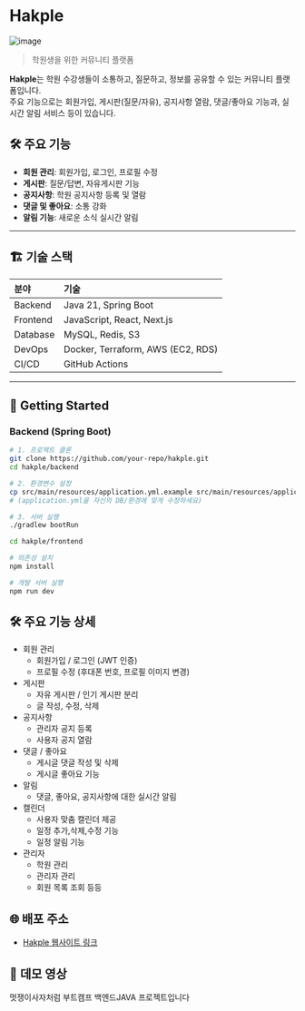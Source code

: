 # Hakple

![image](https://github.com/user-attachments/assets/2db4204c-bcc7-471e-a27b-6f0939b074e7)


> 학원생을 위한 커뮤니티 플랫폼

**Hakple**는 학원 수강생들이 소통하고, 질문하고, 정보를 공유할 수 있는 커뮤니티 플랫폼입니다.  
주요 기능으로는 회원가입, 게시판(질문/자유), 공지사항 열람, 댓글/좋아요 기능과, 실시간 알림 서비스 등이 있습니다.

## 🛠️ 주요 기능

- **회원 관리**: 회원가입, 로그인, 프로필 수정
- **게시판**: 질문/답변, 자유게시판 기능
- **공지사항**: 학원 공지사항 등록 및 열람
- **댓글 및 좋아요**: 소통 강화
- **알림 기능**: 새로운 소식 실시간 알림

---

## 🏗️ 기술 스택

| 분야 | 기술 |
|:---|:---|
| Backend | Java 21, Spring Boot |
| Frontend | JavaScript, React, Next.js |
| Database | MySQL, Redis, S3 |
| DevOps | Docker, Terraform, AWS (EC2, RDS) |
| CI/CD | GitHub Actions |

---
## 🚀 Getting Started

### Backend (Spring Boot)

```bash
# 1. 프로젝트 클론
git clone https://github.com/your-repo/hakple.git
cd hakple/backend

# 2. 환경변수 설정
cp src/main/resources/application.yml.example src/main/resources/application.yml
# (application.yml을 자신의 DB/환경에 맞게 수정하세요)

# 3. 서버 실행
./gradlew bootRun

cd hakple/frontend

# 의존성 설치
npm install

# 개발 서버 실행
npm run dev

```
## 🛠️ 주요 기능 상세

- 회원 관리
  - 회원가입 / 로그인 (JWT 인증)
  - 프로필 수정 (후대폰 번호, 프로필 이미지 변경)
- 게시판
  - 자유 게시판 / 인기 게시판 분리
  - 글 작성, 수정, 삭제
- 공지사항
  - 관리자 공지 등록
  - 사용자 공지 열람
- 댓글 / 좋아요
  - 게시글 댓글 작성 및 삭제
  - 게시글 좋아요 기능
- 알림
  - 댓글, 좋아요, 공지사항에 대한 실시간 알림
- 캘린더
  - 사용자 맞춤 캘린더 제공
  - 일정 추가,삭제,수정 기능
  - 일정 알림 기능
- 관리자
  - 학원 관리
  - 관리자 관리
  - 회원 목록 조회 등등
 
## 🌐 배포 주소
- [Hakple 웹사이트 링크](https://www.hakple.site)

## 🎥 데모 영상



멋쟁이사자처럼 부트캠프 백엔드JAVA 프로젝트입니다
